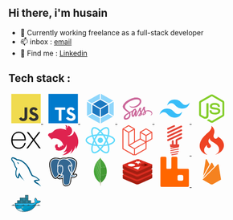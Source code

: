 ## Hi there, i'm husain

- 🔭 Currently working freelance as a full-stack developer
- 📫 inbox : [email](mailto:husain.rizaldy@gmail.com)
- 👀 Find me : [Linkedin](https://www.linkedin.com/in/husain-rizaldy-tuasikal/)

## Tech stack :
<a href="https://developer.mozilla.org/en-US/docs/Web/JavaScript" title="javascript" target="_blank" rel="noreferrer" style="margin:5px;">
<svg xmlns="http://www.w3.org/2000/svg" viewBox="0 0 128 128"  width="60" height="60"><path fill="#F0DB4F" d="M1.408 1.408h125.184v125.185H1.408z"/><path fill="#323330" d="M116.347 96.736c-.917-5.711-4.641-10.508-15.672-14.981-3.832-1.761-8.104-3.022-9.377-5.926-.452-1.69-.512-2.642-.226-3.665.821-3.32 4.784-4.355 7.925-3.403 2.023.678 3.938 2.237 5.093 4.724 5.402-3.498 5.391-3.475 9.163-5.879-1.381-2.141-2.118-3.129-3.022-4.045-3.249-3.629-7.676-5.498-14.756-5.355l-3.688.477c-3.534.893-6.902 2.748-8.877 5.235-5.926 6.724-4.236 18.492 2.975 23.335 7.104 5.332 17.54 6.545 18.873 11.531 1.297 6.104-4.486 8.08-10.234 7.378-4.236-.881-6.592-3.034-9.139-6.949-4.688 2.713-4.688 2.713-9.508 5.485 1.143 2.499 2.344 3.63 4.26 5.795 9.068 9.198 31.76 8.746 35.83-5.176.165-.478 1.261-3.666.38-8.581zM69.462 58.943H57.753l-.048 30.272c0 6.438.333 12.34-.714 14.149-1.713 3.558-6.152 3.117-8.175 2.427-2.059-1.012-3.106-2.451-4.319-4.485-.333-.584-.583-1.036-.667-1.071l-9.52 5.83c1.583 3.249 3.915 6.069 6.902 7.901 4.462 2.678 10.459 3.499 16.731 2.059 4.082-1.189 7.604-3.652 9.448-7.401 2.666-4.915 2.094-10.864 2.07-17.444.06-10.735.001-21.468.001-32.237z"/></svg>
</a>
<a href="https://www.typescriptlang.org/" title="typescript" target="_blank" rel="noreferrer" style="margin:5px;"> 
<svg xmlns="http://www.w3.org/2000/svg" viewBox="0 0 128 128" width="60" height="60"><path fill="#fff" d="M22.67 47h99.67v73.67H22.67z"/><path data-name="original" fill="#007acc" d="M1.5 63.91v62.5h125v-125H1.5zm100.73-5a15.56 15.56 0 017.82 4.5 20.58 20.58 0 013 4c0 .16-5.4 3.81-8.69 5.85-.12.08-.6-.44-1.13-1.23a7.09 7.09 0 00-5.87-3.53c-3.79-.26-6.23 1.73-6.21 5a4.58 4.58 0 00.54 2.34c.83 1.73 2.38 2.76 7.24 4.86 8.95 3.85 12.78 6.39 15.16 10 2.66 4 3.25 10.46 1.45 15.24-2 5.2-6.9 8.73-13.83 9.9a38.32 38.32 0 01-9.52-.1 23 23 0 01-12.72-6.63c-1.15-1.27-3.39-4.58-3.25-4.82a9.34 9.34 0 011.15-.73L82 101l3.59-2.08.75 1.11a16.78 16.78 0 004.74 4.54c4 2.1 9.46 1.81 12.16-.62a5.43 5.43 0 00.69-6.92c-1-1.39-3-2.56-8.59-5-6.45-2.78-9.23-4.5-11.77-7.24a16.48 16.48 0 01-3.43-6.25 25 25 0 01-.22-8c1.33-6.23 6-10.58 12.82-11.87a31.66 31.66 0 019.49.26zm-29.34 5.24v5.12H56.66v46.23H45.15V69.26H28.88v-5a49.19 49.19 0 01.12-5.17C29.08 59 39 59 51 59h21.83z"/></svg>
</a>
<a href="https://webpack.js.org/" title="webpack" target="_blank" rel="noreferrer" style="margin:5px;">
<svg xmlns="http://www.w3.org/2000/svg" viewBox="0 0 128 128" width="60" height="60"><path fill="#8ed6fb" d="M117.29 98.1L66.24 127v-22.51L98 87l19.29 11.1zm3.5-3.16V34.55l-18.68 10.8v38.81l18.67 10.77zM10.71 98.1l51 28.88v-22.49L29.94 87zm-3.5-3.16V34.55l18.68 10.8v38.81zm2.19-64.3L61.76 1v21.76L28.21 41.21l-.27.15zm109.18 0L66.24 1v21.76L99.79 41.2l.27.15 18.54-10.71z"/><path fill="#1c78c0" d="M61.76 99.37L30.37 82.1V47.92L61.76 66zm4.48 0l31.39-17.25v-34.2L66.24 66zM32.5 44L64 26.66 95.5 44 64 62.16 32.5 44z"/></svg>
</a>
<a href="https://sass-lang.com/" title="saas" target="_blank" rel="noreferrer" style="margin:5px;">
<svg xmlns="http://www.w3.org/2000/svg" viewBox="0 0 128 128" width="60" height="60"><path fill-rule="evenodd" clip-rule="evenodd" fill="#CB6699" d="M1.219 56.156c0 .703.207 1.167.323 1.618.756 2.933 2.381 5.45 4.309 7.746 2.746 3.272 6.109 5.906 9.554 8.383 2.988 2.148 6.037 4.248 9.037 6.38.515.366 1.002.787 1.561 1.236-.481.26-.881.489-1.297.7-3.959 2.008-7.768 4.259-11.279 6.986-2.116 1.644-4.162 3.391-5.607 5.674-2.325 3.672-3.148 7.584-1.415 11.761.506 1.22 1.278 2.274 2.367 3.053.353.252.749.502 1.162.6 1.058.249 2.136.412 3.207.609l3.033-.002c3.354-.299 6.407-1.448 9.166-3.352 4.312-2.976 7.217-6.966 8.466-12.087.908-3.722.945-7.448-.125-11.153a11.696 11.696 0 00-.354-1.014c-.13-.333-.283-.657-.463-1.072l6.876-3.954.103.088c-.125.409-.258.817-.371 1.23-.817 2.984-1.36 6.02-1.165 9.117.208 3.3 1.129 6.389 3.061 9.146 1.562 2.23 5.284 2.313 6.944.075.589-.795 1.16-1.626 1.589-2.513 1.121-2.315 2.159-4.671 3.23-7.011l.187-.428c-.077 1.108-.167 2.081-.208 3.055-.064 1.521.025 3.033.545 4.48.445 1.238 1.202 2.163 2.62 2.326.97.111 1.743-.333 2.456-.896a10.384 10.384 0 002.691-3.199c1.901-3.491 3.853-6.961 5.576-10.54 1.864-3.871 3.494-7.855 5.225-11.792l.286-.698c.409 1.607.694 3.181 1.219 4.671.61 1.729 1.365 3.417 2.187 5.058.389.775.344 1.278-.195 1.928-2.256 2.72-4.473 5.473-6.692 8.223-.491.607-.98 1.225-1.389 1.888a3.701 3.701 0 00-.48 1.364 1.737 1.737 0 001.383 1.971 9.661 9.661 0 002.708.193c3.097-.228 5.909-1.315 8.395-3.157 3.221-2.386 4.255-5.642 3.475-9.501-.211-1.047-.584-2.065-.947-3.074-.163-.455-.174-.774.123-1.198 2.575-3.677 4.775-7.578 6.821-11.569.081-.157.164-.314.306-.482.663 3.45 1.661 6.775 3.449 9.792-.912.879-1.815 1.676-2.632 2.554-1.799 1.934-3.359 4.034-4.173 6.595-.35 1.104-.619 2.226-.463 3.405.242 1.831 1.742 3.021 3.543 2.604 3.854-.892 7.181-2.708 9.612-5.925 1.636-2.166 1.785-4.582 1.1-7.113-.188-.688-.411-1.365-.651-2.154.951-.295 1.878-.649 2.837-.868 4.979-1.136 9.904-.938 14.702.86 2.801 1.05 5.064 2.807 6.406 5.571 1.639 3.379.733 6.585-2.452 8.721-.297.199-.637.356-.883.605a.869.869 0 00-.205.67c.021.123.346.277.533.275 1.047-.008 1.896-.557 2.711-1.121 2.042-1.413 3.532-3.314 3.853-5.817l.063-.188-.077-1.63c-.031-.094.023-.187.016-.258-.434-3.645-2.381-6.472-5.213-8.688-3.28-2.565-7.153-3.621-11.249-3.788a25.401 25.401 0 00-9.765 1.503c-.897.325-1.786.71-2.688 1.073-.121-.219-.251-.429-.358-.646-.926-1.896-2.048-3.708-2.296-5.882-.176-1.544-.392-3.086-.025-4.613.353-1.469.813-2.913 1.246-4.362.223-.746.066-1.164-.646-1.5a2.854 2.854 0 00-.786-.258c-1.75-.254-3.476-.109-5.171.384-.6.175-1.036.511-1.169 1.175-.076.381-.231.746-.339 1.122-.443 1.563-.757 3.156-1.473 4.645-1.794 3.735-3.842 7.329-5.938 10.897-.227.385-.466.763-.752 1.23-.736-1.54-1.521-2.922-1.759-4.542-.269-1.832-.481-3.661-.025-5.479.339-1.356.782-2.687 1.19-4.025.193-.636.104-.97-.472-1.305-.291-.169-.62-.319-.948-.368a11.643 11.643 0 00-5.354.438c-.543.176-.828.527-.994 1.087-.488 1.652-.904 3.344-1.589 4.915-2.774 6.36-5.628 12.687-8.479 19.013-.595 1.321-1.292 2.596-1.963 3.882-.17.326-.418.613-.63.919-.17-.201-.236-.339-.235-.477.005-.813-.092-1.65.063-2.436a172.189 172.189 0 011.578-7.099c.47-1.946 1.017-3.874 1.538-5.807.175-.647.178-1.252-.287-1.796-.781-.911-2.413-1.111-3.381-.409l-.428.242.083-.69c.204-1.479.245-2.953-.161-4.41-.506-1.816-1.802-2.861-3.686-2.803-.878.027-1.8.177-2.613.497-3.419 1.34-6.048 3.713-8.286 6.568a2.592 2.592 0 01-.757.654c-2.893 1.604-5.795 3.188-8.696 4.778l-3.229 1.769c-.866-.826-1.653-1.683-2.546-2.41-2.727-2.224-5.498-4.393-8.244-6.592-2.434-1.949-4.792-3.979-6.596-6.56-1.342-1.92-2.207-4.021-2.29-6.395-.105-3.025.753-5.789 2.293-8.362 1.97-3.292 4.657-5.934 7.611-8.327 3.125-2.53 6.505-4.678 10.008-6.639 4.901-2.743 9.942-5.171 15.347-6.774 5.542-1.644 11.165-2.585 16.965-1.929 2.28.258 4.494.78 6.527 1.895 1.557.853 2.834 1.97 3.428 3.716.586 1.718.568 3.459.162 5.204-.825 3.534-2.76 6.447-5.195 9.05-3.994 4.267-8.866 7.172-14.351 9.091a39.478 39.478 0 01-9.765 2.083c-2.729.229-5.401-.013-7.985-.962-1.711-.629-3.201-1.591-4.399-2.987-.214-.25-.488-.521-.887-.287-.391.23-.46.602-.329.979.219.626.421 1.278.762 1.838.857 1.405 2.107 2.424 3.483 3.298 2.643 1.681 5.597 2.246 8.66 2.377 4.648.201 9.183-.493 13.654-1.74 6.383-1.78 11.933-4.924 16.384-9.884 3.706-4.13 6.353-8.791 6.92-14.419.277-2.747-.018-5.438-1.304-7.944-1.395-2.715-3.613-4.734-6.265-6.125C68.756 18.179 64.588 17 60.286 17h-4.31c-5.21 0-10.247 1.493-15.143 3.274-3.706 1.349-7.34 2.941-10.868 4.703-7.683 3.839-14.838 8.468-20.715 14.833-2.928 3.171-5.407 6.67-6.833 10.79a40.494 40.494 0 00-1.111 3.746m27.839 36.013c-.333 4.459-2.354 8.074-5.657 11.002-1.858 1.646-3.989 2.818-6.471 3.23-.9.149-1.821.185-2.694-.188-1.245-.532-1.524-1.637-1.548-2.814-.037-1.876.62-3.572 1.521-5.186 1.176-2.104 2.9-3.708 4.741-5.206 2.9-2.361 6.046-4.359 9.268-6.245l.243-.1c.498 1.84.735 3.657.597 5.507zM54.303 70.98c-.235 1.424-.529 2.849-.945 4.229-1.438 4.777-3.285 9.406-5.282 13.973-.369.845-.906 1.616-1.373 2.417a1.689 1.689 0 01-.283.334c-.578.571-1.126.541-1.418-.206-.34-.868-.549-1.797-.729-2.716-.121-.617-.092-1.265-.13-1.897.039-4.494 1.41-8.578 3.736-12.38.959-1.568 2.003-3.062 3.598-4.054a6.27 6.27 0 011.595-.706c.85-.239 1.372.154 1.231 1.006zm17.164 21.868l6.169-7.203c.257 2.675-4.29 8.015-6.169 7.203zm19.703-4.847c-.436.25-.911.43-1.358.661-.409.212-.544-.002-.556-.354a2.385 2.385 0 01.093-.721c.833-2.938 2.366-5.446 4.647-7.486l.16-.082c1.085 3.035-.169 6.368-2.986 7.982z"/></svg>
</a>
<a href="https://tailwindcss.com/" title="tailwind" target="_blank" rel="noreferrer" style="margin:5px;">
<svg xmlns="http://www.w3.org/2000/svg" viewBox="0 0 128 128" width="60" height="60"><path d="M64.004 25.602c-17.067 0-27.73 8.53-32 25.597 6.398-8.531 13.867-11.73 22.398-9.597 4.871 1.214 8.352 4.746 12.207 8.66C72.883 56.629 80.145 64 96.004 64c17.066 0 27.73-8.531 32-25.602-6.399 8.536-13.867 11.735-22.399 9.602-4.87-1.215-8.347-4.746-12.207-8.66-6.27-6.367-13.53-13.738-29.394-13.738zM32.004 64c-17.066 0-27.73 8.531-32 25.602C6.402 81.066 13.87 77.867 22.402 80c4.871 1.215 8.352 4.746 12.207 8.66 6.274 6.367 13.536 13.738 29.395 13.738 17.066 0 27.73-8.53 32-25.597-6.399 8.531-13.867 11.73-22.399 9.597-4.87-1.214-8.347-4.746-12.207-8.66C55.128 71.371 47.868 64 32.004 64zm0 0" fill="#38bdf8"/></svg>
</a>
<a href="https://nodejs.org" title="Node JS" target="_blank" rel="noreferrer" style="margin:5px;">
<svg xmlns="http://www.w3.org/2000/svg" viewBox="0 0 128 128" width="60" height="60"><path fill="#83CD29" d="M112.771 30.334L68.674 4.729c-2.781-1.584-6.402-1.584-9.205 0L14.901 30.334C12.031 31.985 10 35.088 10 38.407v51.142c0 3.319 2.084 6.423 4.954 8.083l11.775 6.688c5.628 2.772 7.617 2.772 10.178 2.772 8.333 0 13.093-5.039 13.093-13.828v-50.49c0-.713-.371-1.774-1.071-1.774h-5.623C42.594 41 41 42.061 41 42.773v50.49c0 3.896-3.524 7.773-10.11 4.48L18.723 90.73c-.424-.23-.723-.693-.723-1.181V38.407c0-.482.555-.966.982-1.213l44.424-25.561c.415-.235 1.025-.235 1.439 0l43.882 25.555c.42.253.272.722.272 1.219v51.142c0 .488.183.963-.232 1.198l-44.086 25.576c-.378.227-.847.227-1.261 0l-11.307-6.749c-.341-.198-.746-.269-1.073-.086-3.146 1.783-3.726 2.02-6.677 3.043-.726.253-1.797.692.41 1.929l14.798 8.754a9.294 9.294 0 004.647 1.246c1.642 0 3.25-.426 4.667-1.246l43.885-25.582c2.87-1.672 4.23-4.764 4.23-8.083V38.407c0-3.319-1.36-6.414-4.229-8.073zM77.91 81.445c-11.726 0-14.309-3.235-15.17-9.066-.1-.628-.633-1.379-1.272-1.379h-5.731c-.709 0-1.279.86-1.279 1.566 0 7.466 4.059 16.512 23.453 16.512 14.039 0 22.088-5.455 22.088-15.109 0-9.572-6.467-12.084-20.082-13.886-13.762-1.819-15.16-2.738-15.16-5.962 0-2.658 1.184-6.203 11.374-6.203 9.105 0 12.461 1.954 13.842 8.091.118.577.645.991 1.24.991h5.754c.354 0 .692-.143.94-.396.24-.272.367-.613.335-.979-.891-10.568-7.912-15.493-22.112-15.493-12.631 0-20.166 5.334-20.166 14.275 0 9.698 7.497 12.378 19.622 13.577 14.505 1.422 15.633 3.542 15.633 6.395 0 4.955-3.978 7.066-13.309 7.066z"/></svg></a>
<a href="https://expressjs.com" title="Express JS" target="_blank" rel="noreferrer" style="margin:5px;"><svg xmlns="http://www.w3.org/2000/svg" viewBox="0 0 128 128" width="60" height="60"><path d="M126.67 98.44c-4.56 1.16-7.38.05-9.91-3.75-5.68-8.51-11.95-16.63-18-24.9-.78-1.07-1.59-2.12-2.6-3.45C89 76 81.85 85.2 75.14 94.77c-2.4 3.42-4.92 4.91-9.4 3.7l26.92-36.13L67.6 29.71c4.31-.84 7.29-.41 9.93 3.45 5.83 8.52 12.26 16.63 18.67 25.21 6.45-8.55 12.8-16.67 18.8-25.11 2.41-3.42 5-4.72 9.33-3.46-3.28 4.35-6.49 8.63-9.72 12.88-4.36 5.73-8.64 11.53-13.16 17.14-1.61 2-1.35 3.3.09 5.19C109.9 76 118.16 87.1 126.67 98.44zM1.33 61.74c.72-3.61 1.2-7.29 2.2-10.83 6-21.43 30.6-30.34 47.5-17.06C60.93 41.64 63.39 52.62 62.9 65H7.1c-.84 22.21 15.15 35.62 35.53 28.78 7.15-2.4 11.36-8 13.47-15 1.07-3.51 2.84-4.06 6.14-3.06-1.69 8.76-5.52 16.08-13.52 20.66-12 6.86-29.13 4.64-38.14-4.89C5.26 85.89 3 78.92 2 71.39c-.15-1.2-.46-2.38-.7-3.57q.03-3.04.03-6.08zm5.87-1.49h50.43c-.33-16.06-10.33-27.47-24-27.57-15-.12-25.78 11.02-26.43 27.57z"/></svg></a>
<a href="https://nestjs.com/" title="Nest JS" target="_blank" rel="noreferrer" style="margin:5px;"><svg xmlns="http://www.w3.org/2000/svg" viewBox="0 0 128 128" width="60" height="60"><path fill="#DF234F" d="M75.4.3c-.9 0-1.8.2-2.6.5 1.7 1.1 2.6 2.6 3.1 4.3 0 .2.1.4.1.6 0 .2.1.4.1.6.1 2.9-.8 3.3-1.4 5-1 2.2-.7 4.6.5 6.5.1.2.2.5.4.7-1.3-8.4 5.7-9.6 7-12.2.1-2.3-1.8-3.8-3.3-4.9C77.8.5 76.6.3 75.4.3zm10.5 1.8c-.1.8 0 .6-.1 1 0 .3 0 .6-.1.9-.1.3-.1.5-.2.8-.1.3-.2.5-.3.8-.1.2-.2.4-.3.7-.1.1-.2.3-.3.4-.1.1-.1.2-.2.3-.2.2-.3.5-.5.7l-.6.6c-.2.2-.4.4-.6.5-.7.5-1.5.9-2.2 1.4-.2.2-.5.3-.7.5-.2.2-.4.3-.6.5l-.6.6c-.2.2-.4.4-.5.7-.2.2-.3.5-.5.7-.1.3-.2.5-.4.8-.1.3-.2.5-.3.8-.1.3-.2.6-.2.8 0 .1 0 .3-.1.4 0 .1 0 .3-.1.4v1.4c0 .3 0 .5.1.8 0 .3.1.5.2.8.1.3.2.5.3.8.1.2.2.3.2.5l-7.6-2.9c-1.3-.4-2.5-.7-3.8-1-.7-.2-1.4-.3-2.1-.5-2-.4-4-.7-6-.9h-.2c-2-.2-3.9-.3-5.9-.3-1.5 0-2.9.1-4.3.2-2 .1-4 .4-6 .7l-1.5.3c-1 .2-2 .4-3 .7-.5.1-1 .3-1.5.4-.5.2-1 .4-1.4.6-.4.2-.7.3-1.1.5-.1 0-.1 0-.2.1-.3.2-.6.3-.9.5-.1 0-.2.1-.2.1-.4.2-.7.4-1 .5-.2.1-.5.2-.7.3-.1.1-.2.1-.3.2-.3.2-.6.3-.9.5-.3.2-.6.3-.8.5-.2.2-.5.3-.7.5 0 0-.1 0-.1.1-.2.1-.4.3-.6.5l-.1.1c-.2.1-.3.3-.5.4-.1 0-.1.1-.2.1-.2.1-.3.3-.5.4 0 .1-.1.1-.1.1l-.6.6-.1.1-.6.6s0 .1-.1.1l-.5.5c-.1.1-.2.1-.2.2l-.6.6c0 .1-.1.1-.1.2l-.8.8-.1.1c-.5.6-1.1 1.1-1.7 1.6-.6.5-1.2 1-1.9 1.5s-1.3.9-2 1.3-1.4.7-2.1 1c-.7.3-1.4.6-2.1.8-1.4.3-2.8.9-4 1 0-.5-.3-.4-.6-.4-.3.1-.6.1-.8.2-.3.1-.5.2-.8.3-.3.1-.5.2-.8.4-.2.2-.5.3-.7.5-.2.2-.5.4-.7.6-.2.2-.5.4-.7.6-.2.2-.4.4-.6.7-.2.3-.4.5-.5.8-.2.2-.3.5-.5.8-.1.3-.3.6-.4.9l-.3.9c-.1.3-.1.5-.2.8v.1c-.1.3-.1.7-.1.9.1-.1.1.1.1.3v.4c0 .2.1.4.1.6.1.2.1.4.2.6.1.2.2.4.4.6.1.2.3.4.4.6.2.2.4.4.6.5.2.2.4.4.6.5.8.7 1 .9 2 1.5.2.1.3.2.5.3h.1v.2c0 .3.1.5.2.8.1.3.2.6.3.8l.3.6c0 .1.1.1.1.2.1.3.3.5.4.7.2.2.3.5.5.7l.6.6.6.6H8c.2.2.4.3.6.5.2.2.5.3.7.4.2.1.5.3.8.4.2.1.4.2.7.2 0 0 .1 0 .1.1.1 0 .3.1.4.1-.1 1.8-.1 3.5.1 4.1.3.7 1.8-1.4 3.2-3.7-.2 2.3-.3 5 0 5.8.4.8 2.3-1.8 4.1-4.6 23.4-5.4 44.8 10.8 47.1 33.7-.4-3.6-4.8-5.6-6.9-5.1-1 2.4-2.7 5.6-5.4 7.5.2-2.2.1-4.4-.3-6.6-.7 3-2.1 5.9-4.1 8.3-3.1.2-6.3-1.3-7.9-3.6-.1-.1-.2-.3-.3-.4-.1-.2-.2-.5-.3-.7-.1-.2-.2-.5-.2-.7v-.7-.5c0-.2.1-.5.2-.7.1-.2.1-.5.2-.7.1-.2.2-.5.4-.7.6-1.6.6-2.9-.5-3.6l-.6-.3c-.1 0-.3-.1-.4-.1-.1 0-.2-.1-.3-.1-.2-.1-.5-.1-.7-.2-.2-.1-.5-.1-.7-.1-.2 0-.5-.1-.7-.1h-.5c-.3 0-.5 0-.7.1-.2 0-.5.1-.7.1-.2.1-.5.1-.7.2-.2.1-.4.2-.7.3l-.6.3c-7.7 5-3.1 16.8 2.1 20.2-2 .4-4 .8-4.6 1.2l-.1.1c1.4.9 2.9 1.6 4.5 2.2 2.1.7 4.4 1.3 5.4 1.6 2.7.6 5.5.8 8.3.6 14.6-1 26.6-12.2 28.8-26.8.1.3.1.6.2.9.1.6.2 1.2.3 1.9.1.3.1.6.1.9v.1c0 .3.1.6.1.9 0 .4.1.7.1 1.1V91.6c0 .3-.1.5-.1.8v.3c0 .3-.1.6-.1 1-.1.3-.1.6-.2.9v.1c-.1.3-.1.6-.2.9v.1c-.1.3-.1.6-.2.9v.1l-.3.9v.1c-.1.3-.2.7-.3 1-.1.3-.2.6-.4 1-.1.3-.2.7-.4 1-.1.3-.3.6-.4 1-.1.3-.3.6-.4.9 0 .1-.1.2-.1.2s0 .1-.1.1c-2.1 4.3-5.3 8.1-9.3 11.1-.3.2-.5.4-.8.6-.1.1-.2.1-.2.2-.2.2-.5.3-.7.5l.1.2c.5-.1.9-.1 1.4-.2.9-.1 1.7-.3 2.6-.5.2 0 .5-.1.7-.2.2 0 .3-.1.5-.1s.5-.1.7-.1c.2-.1.4-.1.6-.2 3.3-.8 6.5-1.9 9.6-3.2-5.3 7.2-12.3 13-20.5 16.8 3.8-.3 7.6-.9 11.3-2 13.3-3.9 24.5-12.9 31.2-25-1.4 7.6-4.4 14.9-8.9 21.3 3.2-2.1 6.1-4.6 8.8-7.3 7.4-7.7 12.3-17.6 13.9-28.1 1.1 5.2 1.5 10.6 1 15.9 23.9-33.3 2-67.8-7.2-76.9 0-.1-.1-.1-.1-.2v0c0 .4 0 .8-.1 1.2-.1.8-.2 1.5-.3 2.2-.2.7-.4 1.5-.6 2.2-.2.7-.5 1.4-.8 2.1-.3.7-.6 1.4-1 2-.4.6-.8 1.3-1.2 1.9-.4.6-.9 1.2-1.4 1.8-.5.6-1 1.1-1.6 1.7-.3.3-.6.6-1 .8-.3.2-.5.4-.8.7-.6.5-1.2.9-1.9 1.3-.6.4-1.3.8-2 1.1l-2.1.9c-.7.3-1.4.5-2.1.7-.7.2-1.5.4-2.2.5-.8.1-1.5.2-2.2.3-.5 0-1.1.1-1.6.1-.8 0-1.5-.1-2.2-.1-.8-.1-1.5-.2-2.2-.3-.8-.1-1.5-.3-2.2-.6.7-.1 1.5-.1 2.2-.3.8-.1 1.5-.3 2.2-.5.7-.2 1.5-.4 2.1-.7l2.1-.9c.7-.3 1.3-.7 2-1.1.6-.4 1.3-.9 1.9-1.3.6-.5 1.2-1 1.7-1.5.6-.5 1.1-1.1 1.6-1.6.5-.6 1-1.2 1.4-1.8.1-.1.1-.2.2-.3.3-.5.7-1.1 1-1.6.4-.7.7-1.3 1-2 .3-.7.6-1.4.8-2.1l.6-2.1c.1-.8.3-1.5.3-2.2.1-.8.1-1.5.1-2.2 0-.5 0-1.1-.1-1.6-.1-.8-.2-1.5-.3-2.2-.1-.8-.3-1.5-.5-2.2-.2-.7-.5-1.4-.7-2.1-.3-.7-.6-1.4-.9-2-.4-.7-.7-1.3-1.1-2-.4-.6-.9-1.2-1.3-1.8-.5-.6-1-1.1-1.5-1.7-.3-.3-.6-.6-.9-.8-1.5-1.2-3-2.2-4.6-3.2-.2-.1-.4-.2-.7-.3-1.3-1.1-2.3-1.4-3.3-1.8z"/></svg></a>
<a href="https://react.dev/" title="React JS" target="_blank" rel="noreferrer" style="margin:5px;"><svg xmlns="http://www.w3.org/2000/svg" viewBox="0 0 128 128" width="60" height="60"><g fill="#61DAFB"><circle cx="64" cy="64" r="11.4"/><path d="M107.3 45.2c-2.2-.8-4.5-1.6-6.9-2.3.6-2.4 1.1-4.8 1.5-7.1 2.1-13.2-.2-22.5-6.6-26.1-1.9-1.1-4-1.6-6.4-1.6-7 0-15.9 5.2-24.9 13.9-9-8.7-17.9-13.9-24.9-13.9-2.4 0-4.5.5-6.4 1.6-6.4 3.7-8.7 13-6.6 26.1.4 2.3.9 4.7 1.5 7.1-2.4.7-4.7 1.4-6.9 2.3C8.2 50 1.4 56.6 1.4 64s6.9 14 19.3 18.8c2.2.8 4.5 1.6 6.9 2.3-.6 2.4-1.1 4.8-1.5 7.1-2.1 13.2.2 22.5 6.6 26.1 1.9 1.1 4 1.6 6.4 1.6 7.1 0 16-5.2 24.9-13.9 9 8.7 17.9 13.9 24.9 13.9 2.4 0 4.5-.5 6.4-1.6 6.4-3.7 8.7-13 6.6-26.1-.4-2.3-.9-4.7-1.5-7.1 2.4-.7 4.7-1.4 6.9-2.3 12.5-4.8 19.3-11.4 19.3-18.8s-6.8-14-19.3-18.8zM92.5 14.7c4.1 2.4 5.5 9.8 3.8 20.3-.3 2.1-.8 4.3-1.4 6.6-5.2-1.2-10.7-2-16.5-2.5-3.4-4.8-6.9-9.1-10.4-13 7.4-7.3 14.9-12.3 21-12.3 1.3 0 2.5.3 3.5.9zM81.3 74c-1.8 3.2-3.9 6.4-6.1 9.6-3.7.3-7.4.4-11.2.4-3.9 0-7.6-.1-11.2-.4-2.2-3.2-4.2-6.4-6-9.6-1.9-3.3-3.7-6.7-5.3-10 1.6-3.3 3.4-6.7 5.3-10 1.8-3.2 3.9-6.4 6.1-9.6 3.7-.3 7.4-.4 11.2-.4 3.9 0 7.6.1 11.2.4 2.2 3.2 4.2 6.4 6 9.6 1.9 3.3 3.7 6.7 5.3 10-1.7 3.3-3.4 6.6-5.3 10zm8.3-3.3c1.5 3.5 2.7 6.9 3.8 10.3-3.4.8-7 1.4-10.8 1.9 1.2-1.9 2.5-3.9 3.6-6 1.2-2.1 2.3-4.2 3.4-6.2zM64 97.8c-2.4-2.6-4.7-5.4-6.9-8.3 2.3.1 4.6.2 6.9.2 2.3 0 4.6-.1 6.9-.2-2.2 2.9-4.5 5.7-6.9 8.3zm-18.6-15c-3.8-.5-7.4-1.1-10.8-1.9 1.1-3.3 2.3-6.8 3.8-10.3 1.1 2 2.2 4.1 3.4 6.1 1.2 2.2 2.4 4.1 3.6 6.1zm-7-25.5c-1.5-3.5-2.7-6.9-3.8-10.3 3.4-.8 7-1.4 10.8-1.9-1.2 1.9-2.5 3.9-3.6 6-1.2 2.1-2.3 4.2-3.4 6.2zM64 30.2c2.4 2.6 4.7 5.4 6.9 8.3-2.3-.1-4.6-.2-6.9-.2-2.3 0-4.6.1-6.9.2 2.2-2.9 4.5-5.7 6.9-8.3zm22.2 21l-3.6-6c3.8.5 7.4 1.1 10.8 1.9-1.1 3.3-2.3 6.8-3.8 10.3-1.1-2.1-2.2-4.2-3.4-6.2zM31.7 35c-1.7-10.5-.3-17.9 3.8-20.3 1-.6 2.2-.9 3.5-.9 6 0 13.5 4.9 21 12.3-3.5 3.8-7 8.2-10.4 13-5.8.5-11.3 1.4-16.5 2.5-.6-2.3-1-4.5-1.4-6.6zM7 64c0-4.7 5.7-9.7 15.7-13.4 2-.8 4.2-1.5 6.4-2.1 1.6 5 3.6 10.3 6 15.6-2.4 5.3-4.5 10.5-6 15.5C15.3 75.6 7 69.6 7 64zm28.5 49.3c-4.1-2.4-5.5-9.8-3.8-20.3.3-2.1.8-4.3 1.4-6.6 5.2 1.2 10.7 2 16.5 2.5 3.4 4.8 6.9 9.1 10.4 13-7.4 7.3-14.9 12.3-21 12.3-1.3 0-2.5-.3-3.5-.9zM96.3 93c1.7 10.5.3 17.9-3.8 20.3-1 .6-2.2.9-3.5.9-6 0-13.5-4.9-21-12.3 3.5-3.8 7-8.2 10.4-13 5.8-.5 11.3-1.4 16.5-2.5.6 2.3 1 4.5 1.4 6.6zm9-15.6c-2 .8-4.2 1.5-6.4 2.1-1.6-5-3.6-10.3-6-15.6 2.4-5.3 4.5-10.5 6-15.5 13.8 4 22.1 10 22.1 15.6 0 4.7-5.8 9.7-15.7 13.4z"/></g></svg></a>
<a href="https://laravel.com/" title="Laravel" target="_blank" rel="noreferrer" style="margin:5px;"><?xml version="1.0" encoding="UTF-8"?><svg xmlns="http://www.w3.org/2000/svg" xmlns:xlink="http://www.w3.org/1999/xlink" width="60px" height="60px" viewBox="0 0 128 128" version="1.1"><g id="surface1"><path style=" stroke:none;fill-rule:nonzero;fill:rgb(94.117647%,32.54902%,25.098039%);fill-opacity:1;" d="M 26.027344 0.136719 C 25.824219 0.214844 20.085938 3.484375 13.28125 7.394531 C 5.035156 12.136719 0.800781 14.632812 0.574219 14.867188 C 0.394531 15.070312 0.191406 15.421875 0.128906 15.644531 C -0.0429688 16.21875 -0.0546875 100.347656 0.117188 100.953125 C 0.179688 101.1875 0.382812 101.53125 0.566406 101.722656 C 1.011719 102.191406 50.238281 130.496094 50.835938 130.632812 C 51.113281 130.699219 51.425781 130.6875 51.734375 130.601562 C 52.40625 130.433594 101.503906 102.191406 101.941406 101.730469 C 102.121094 101.53125 102.324219 101.1875 102.390625 100.953125 C 102.476562 100.675781 102.507812 96.277344 102.507812 87.015625 L 102.507812 73.480469 L 114.476562 66.605469 C 125.761719 60.117188 126.453125 59.710938 126.742188 59.265625 L 127.039062 58.785156 L 127.039062 44.207031 C 127.039062 28.335938 127.070312 29.230469 126.441406 28.65625 C 126.273438 28.507812 120.523438 25.152344 113.652344 21.195312 L 101.171875 14.015625 L 99.785156 14.015625 L 87.574219 21.027344 C 80.851562 24.894531 75.136719 28.199219 74.859375 28.378906 C 74.582031 28.5625 74.25 28.902344 74.113281 29.148438 L 73.867188 29.574219 L 73.8125 43.308594 L 73.761719 57.046875 L 63.679688 62.855469 C 58.132812 66.042969 53.515625 68.683594 53.417969 68.707031 C 53.238281 68.757812 53.226562 67.449219 53.226562 42.203125 L 53.226562 15.632812 L 52.960938 15.175781 C 52.628906 14.621094 54.121094 15.507812 39.136719 6.894531 C 26.570312 -0.332031 26.871094 -0.179688 26.027344 0.136719 Z M 37.578125 10.65625 C 42.835938 13.671875 47.136719 16.167969 47.136719 16.199219 C 47.136719 16.230469 42.527344 18.894531 36.894531 22.132812 L 26.644531 28.015625 L 16.414062 22.132812 C 10.792969 18.894531 6.1875 16.230469 6.1875 16.199219 C 6.1875 16.167969 10.785156 13.503906 16.40625 10.273438 L 26.613281 4.402344 L 27.316406 4.785156 C 27.710938 5 32.332031 7.640625 37.578125 10.65625 Z M 110.730469 24.191406 C 116.265625 27.378906 120.84375 30.011719 120.886719 30.054688 C 121.003906 30.160156 100.703125 41.828125 100.425781 41.816406 C 100.148438 41.808594 80.097656 30.246094 80.105469 30.105469 C 80.117188 29.945312 100.289062 18.339844 100.492188 18.371094 C 100.585938 18.394531 105.195312 21.015625 110.730469 24.191406 Z M 14.828125 25.875 L 24.585938 31.492188 L 24.640625 59.304688 L 24.691406 87.121094 L 24.929688 87.496094 C 25.054688 87.695312 25.289062 87.964844 25.460938 88.089844 C 25.621094 88.207031 31.050781 91.300781 37.523438 94.953125 L 49.28125 101.59375 L 49.28125 113.359375 C 49.28125 119.816406 49.238281 125.113281 49.183594 125.113281 C 49.140625 125.113281 38.976562 119.296875 26.601562 112.175781 L 4.105469 99.238281 L 4.074219 59.464844 L 4.054688 19.703125 L 4.554688 19.980469 C 4.84375 20.132812 9.460938 22.785156 14.828125 25.875 Z M 49.28125 45.453125 L 49.28125 71.082031 L 48.886719 71.339844 C 48.351562 71.679688 28.8125 82.910156 28.746094 82.910156 C 28.714844 82.910156 28.691406 71.339844 28.691406 57.195312 L 28.703125 31.492188 L 38.910156 25.621094 C 44.523438 22.390625 49.152344 19.769531 49.207031 19.789062 C 49.246094 19.8125 49.28125 31.363281 49.28125 45.453125 Z M 88.222656 39.558594 L 98.453125 45.441406 L 98.453125 57.101562 C 98.453125 68.164062 98.441406 68.757812 98.273438 68.695312 C 98.164062 68.652344 93.535156 66 87.980469 62.800781 L 77.867188 56.992188 L 77.867188 45.335938 C 77.867188 38.917969 77.898438 33.675781 77.929688 33.675781 C 77.972656 33.675781 82.601562 36.320312 88.222656 39.558594 Z M 123.09375 45.261719 C 123.09375 51.644531 123.050781 56.910156 123.007812 56.960938 C 122.933594 57.078125 102.699219 68.738281 102.570312 68.738281 C 102.539062 68.738281 102.507812 63.496094 102.507812 57.078125 L 102.507812 45.421875 L 112.714844 39.546875 C 118.335938 36.320312 122.964844 33.675781 123.007812 33.675781 C 123.0625 33.675781 123.09375 38.886719 123.09375 45.261719 Z M 86.230469 66.46875 C 94.835938 71.421875 96.320312 72.308594 96.171875 72.425781 C 96.074219 72.488281 92.8125 74.363281 88.929688 76.582031 C 85.046875 78.796875 74.988281 84.53125 66.570312 89.328125 L 51.273438 98.054688 L 50.785156 97.789062 C 47.863281 96.191406 30.910156 86.546875 30.910156 86.472656 C 30.902344 86.3125 75.765625 60.53125 75.945312 60.597656 C 76.03125 60.628906 80.660156 63.269531 86.230469 66.46875 Z M 98.433594 87.558594 L 98.398438 99.238281 L 75.914062 112.175781 C 63.542969 119.296875 53.375 125.113281 53.324219 125.113281 C 53.269531 125.113281 53.226562 120.359375 53.226562 113.359375 L 53.226562 101.59375 L 75.765625 88.742188 C 88.148438 81.675781 98.324219 75.890625 98.378906 75.878906 C 98.421875 75.878906 98.441406 81.132812 98.433594 87.558594 Z M 98.433594 87.558594 "/></g></svg></a>
<a href="https://lumen.laravel.com/" title="Lumen" target="_blank" rel="noreferrer" style="margin:5px;"><svg xmlns="http://www.w3.org/2000/svg" viewBox="0 0 128 128" width="60" height="60">
    <path fill="#e54537" d="M35.82 35.477c.543 0 1.082-.118 1.578-.348L93.516 9.035a3.758 3.758 0 0 0 1.824-4.988 3.756 3.756 0 0 0-4.988-1.82L34.234 28.32a3.752 3.752 0 0 0 1.586 7.157ZM90.352 18.18 34.234 44.273a3.75 3.75 0 0 0-1.82 4.985 3.753 3.753 0 0 0 4.984 1.82L93.52 24.984A3.755 3.755 0 0 0 95.34 20a3.756 3.756 0 0 0-4.988-1.82Zm0 16.086-56.118 26.09a3.756 3.756 0 0 0 1.586 7.16c.528 0 1.067-.114 1.578-.352L93.52 41.07a3.755 3.755 0 0 0-3.168-6.808ZM35.82 19.57a3.74 3.74 0 0 0 1.582-.351L63.273 7.156A3.754 3.754 0 0 0 60.102.352L34.23 12.414a3.753 3.753 0 0 0 1.59 7.156Zm54.52 30.653L70.5 59.547a3.75 3.75 0 0 0-2.156 3.398v18.73h-8.668V67.692c0-2.07-1.68-3.754-3.754-3.754a3.758 3.758 0 0 0-3.754 3.754v13.985h-5.379a2.563 2.563 0 0 0-2.52 3.02l1.266 7.027a2.564 2.564 0 0 0 2.524 2.109h13.168l-13.95 2.531a1.876 1.876 0 1 0 .672 3.692l31.989-5.809a1.86 1.86 0 0 0 1.187-.75 2.555 2.555 0 0 0 1.27-1.836l1.085-7.027a2.563 2.563 0 0 0-2.53-2.957h-5.098V65.328l17.68-8.312a3.756 3.756 0 0 0 1.8-4.996 3.751 3.751 0 0 0-4.992-1.797Zm-11.07 49.894-31.993 5.809a1.876 1.876 0 1 0 .668 3.691l31.992-5.808a1.873 1.873 0 0 0 1.512-2.18 1.873 1.873 0 0 0-2.18-1.512Zm0 9.918-31.993 5.809a1.876 1.876 0 1 0 .668 3.691l31.992-5.808a1.873 1.873 0 0 0 1.512-2.18 1.873 1.873 0 0 0-2.18-1.512Zm-3.83 10.005-23.859 4.113a1.877 1.877 0 0 0 .637 3.7l23.86-4.114a1.874 1.874 0 0 0 1.53-2.168 1.88 1.88 0 0 0-2.168-1.53Zm0 0"/>
</svg>
</a>
<a href="https://codeigniter.com/" title="Codeigniter" target="_blank" rel="noreferrer" style="margin:5px;"><svg xmlns="http://www.w3.org/2000/svg" viewBox="0 0 128 128" width="60" height="60"><path fill="#EE4323" d="M89.708 48.868l-.758-.414c.399.964.529 1.786.515 2.521a8.627 8.627 0 00.248-1.847 8.22 8.22 0 01-.273 2.231l.025-.385a8.52 8.52 0 01-1.074 2.558l.235-.25c-2.88 4.819-10.737 5.872-14.612.895-6.22-7.99.128-16.604 1.017-25.065 1.111-10.604-5.538-20.899-13.783-27.06 4.541 7.346-1.442 17.066-6.229 22.498-4.642 5.269-10.286 9.667-15.41 14.451-5.503 5.143-10.797 10.555-15.319 16.588-9.049 12.074-14.59 27.26-10.518 42.325 4.068 15.056 17.108 24.639 31.834 28.027-7.429-3.212-14.381-11.373-14.397-19.723-.019-9.106 5.75-16.835 12.927-21.914-.863 3.259-1.334 6.24.803 9.155 1.988 2.711 5.468 4.027 8.753 3.312 7.679-1.679 8.03-10.12 3.479-15.038-4.501-4.868-8.855-10.371-7.143-17.433.858-3.54 3.032-6.854 5.787-9.226-2.118 5.563 3.897 11.049 7.859 13.779 6.876 4.741 14.416 8.325 20.738 13.881 6.648 5.84 11.559 13.736 10.567 22.896-1.076 9.927-8.964 16.832-17.811 20.317 18.696-4.128 38.018-18.639 38.411-39.376.329-17.058-11.373-30.187-25.871-37.703z"/></svg></a>
<a href="https://www.mysql.com/" title="MySQL" target="_blank" rel="noreferrer" style="margin:5px;"><svg xmlns="http://www.w3.org/2000/svg" viewBox="0 0 128 128" width="60" height="60"><path fill="#00618A" d="M116.948 97.807c-6.863-.187-12.104.452-16.585 2.341-1.273.537-3.305.552-3.513 2.147.7.733.809 1.829 1.365 2.731 1.07 1.73 2.876 4.052 4.488 5.268 1.762 1.33 3.577 2.751 5.465 3.902 3.358 2.047 7.107 3.217 10.34 5.268 1.906 1.21 3.799 2.733 5.658 4.097.92.675 1.537 1.724 2.732 2.147v-.194c-.628-.8-.79-1.898-1.366-2.733l-2.537-2.537c-2.48-3.292-5.629-6.184-8.976-8.585-2.669-1.916-8.642-4.504-9.755-7.609l-.195-.195c1.892-.214 4.107-.898 5.854-1.367 2.934-.786 5.556-.583 8.585-1.365l4.097-1.171v-.78c-1.531-1.571-2.623-3.651-4.292-5.073-4.37-3.72-9.138-7.437-14.048-10.537-2.724-1.718-6.089-2.835-8.976-4.292-.971-.491-2.677-.746-3.318-1.562-1.517-1.932-2.342-4.382-3.511-6.633-2.449-4.717-4.854-9.868-7.024-14.831-1.48-3.384-2.447-6.72-4.293-9.756-8.86-14.567-18.396-23.358-33.169-32-3.144-1.838-6.929-2.563-10.929-3.513-2.145-.129-4.292-.26-6.438-.391-1.311-.546-2.673-2.149-3.902-2.927C17.811 4.565 5.257-2.16 1.633 6.682c-2.289 5.581 3.421 11.025 5.462 13.854 1.434 1.982 3.269 4.207 4.293 6.438.674 1.467.79 2.938 1.367 4.489 1.417 3.822 2.652 7.98 4.487 11.511.927 1.788 1.949 3.67 3.122 5.268.718.981 1.951 1.413 2.145 2.927-1.204 1.686-1.273 4.304-1.95 6.44-3.05 9.615-1.899 21.567 2.537 28.683 1.36 2.186 4.567 6.871 8.975 5.073 3.856-1.57 2.995-6.438 4.098-10.732.249-.973.096-1.689.585-2.341v.195l3.513 7.024c2.6 4.187 7.212 8.562 11.122 11.514 2.027 1.531 3.623 4.177 6.244 5.073v-.196h-.195c-.508-.791-1.303-1.119-1.951-1.755-1.527-1.497-3.225-3.358-4.487-5.073-3.556-4.827-6.698-10.11-9.561-15.609-1.368-2.627-2.557-5.523-3.709-8.196-.444-1.03-.438-2.589-1.364-3.122-1.263 1.958-3.122 3.542-4.098 5.854-1.561 3.696-1.762 8.204-2.341 12.878-.342.122-.19.038-.391.194-2.718-.655-3.672-3.452-4.683-5.853-2.554-6.07-3.029-15.842-.781-22.829.582-1.809 3.21-7.501 2.146-9.172-.508-1.666-2.184-2.63-3.121-3.903-1.161-1.574-2.319-3.646-3.124-5.464-2.09-4.731-3.066-10.044-5.267-14.828-1.053-2.287-2.832-4.602-4.293-6.634-1.617-2.253-3.429-3.912-4.683-6.635-.446-.968-1.051-2.518-.391-3.513.21-.671.508-.951 1.171-1.17 1.132-.873 4.284.29 5.462.779 3.129 1.3 5.741 2.538 8.392 4.294 1.271.844 2.559 2.475 4.097 2.927h1.756c2.747.631 5.824.195 8.391.975 4.536 1.378 8.601 3.523 12.292 5.854 11.246 7.102 20.442 17.21 26.732 29.269 1.012 1.942 1.45 3.794 2.341 5.854 1.798 4.153 4.063 8.426 5.852 12.488 1.786 4.052 3.526 8.141 6.05 11.513 1.327 1.772 6.451 2.723 8.781 3.708 1.632.689 4.307 1.409 5.854 2.34 2.953 1.782 5.815 3.903 8.586 5.855 1.383.975 5.64 3.116 5.852 4.879zM29.729 23.466c-1.431-.027-2.443.156-3.513.389v.195h.195c.683 1.402 1.888 2.306 2.731 3.513.65 1.367 1.301 2.732 1.952 4.097l.194-.193c1.209-.853 1.762-2.214 1.755-4.294-.484-.509-.555-1.147-.975-1.755-.556-.811-1.635-1.272-2.339-1.952z"/></svg></a>
<a href="https://www.postgresql.org" title="PostgreSQL" target="_blank" rel="noreferrer" style="margin:5px;"><svg xmlns="http://www.w3.org/2000/svg" viewBox="0 0 128 128" width="60" height="60"><path d="M93.809 92.112c.785-6.533.55-7.492 5.416-6.433l1.235.108c3.742.17 8.637-.602 11.513-1.938 6.191-2.873 9.861-7.668 3.758-6.409-13.924 2.873-14.881-1.842-14.881-1.842 14.703-21.815 20.849-49.508 15.543-56.287-14.47-18.489-39.517-9.746-39.936-9.52l-.134.025c-2.751-.571-5.83-.912-9.289-.968-6.301-.104-11.082 1.652-14.709 4.402 0 0-44.683-18.409-42.604 23.151.442 8.841 12.672 66.898 27.26 49.362 5.332-6.412 10.484-11.834 10.484-11.834 2.558 1.699 5.622 2.567 8.834 2.255l.249-.212c-.078.796-.044 1.575.099 2.497-3.757 4.199-2.653 4.936-10.166 6.482-7.602 1.566-3.136 4.355-.221 5.084 3.535.884 11.712 2.136 17.238-5.598l-.22.882c1.474 1.18 1.375 8.477 1.583 13.69.209 5.214.558 10.079 1.621 12.948 1.063 2.868 2.317 10.256 12.191 8.14 8.252-1.764 14.561-4.309 15.136-27.985"/><path d="M75.458 125.256c-4.367 0-7.211-1.689-8.938-3.32-2.607-2.46-3.641-5.629-4.259-7.522l-.267-.79c-1.244-3.358-1.666-8.193-1.916-14.419-.038-.935-.064-1.898-.093-2.919-.021-.747-.047-1.684-.085-2.664a18.8 18.8 0 01-4.962 1.568c-3.079.526-6.389.356-9.84-.507-2.435-.609-4.965-1.871-6.407-3.82-4.203 3.681-8.212 3.182-10.396 2.453-3.853-1.285-7.301-4.896-10.542-11.037-2.309-4.375-4.542-10.075-6.638-16.943-3.65-11.96-5.969-24.557-6.175-28.693C4.292 23.698 7.777 14.44 15.296 9.129 27.157.751 45.128 5.678 51.68 7.915c4.402-2.653 9.581-3.944 15.433-3.851 3.143.051 6.136.327 8.916.823 2.9-.912 8.628-2.221 15.185-2.139 12.081.144 22.092 4.852 28.949 13.615 4.894 6.252 2.474 19.381.597 26.651-2.642 10.226-7.271 21.102-12.957 30.57 1.544.011 3.781-.174 6.961-.831 6.274-1.295 8.109 2.069 8.607 3.575 1.995 6.042-6.677 10.608-9.382 11.864-3.466 1.609-9.117 2.589-13.745 2.377l-.202-.013-1.216-.107-.12 1.014-.116.991c-.311 11.999-2.025 19.598-5.552 24.619-3.697 5.264-8.835 6.739-13.361 7.709-1.544.33-2.947.474-4.219.474zm-9.19-43.671c2.819 2.256 3.066 6.501 3.287 14.434.028.99.054 1.927.089 2.802.106 2.65.355 8.855 1.327 11.477.137.371.26.747.39 1.146 1.083 3.316 1.626 4.979 6.309 3.978 3.931-.843 5.952-1.599 7.534-3.851 2.299-3.274 3.585-9.86 3.821-19.575l4.783.116-4.75-.57.14-1.186c.455-3.91.783-6.734 3.396-8.602 2.097-1.498 4.486-1.353 6.389-1.01-2.091-1.58-2.669-3.433-2.823-4.193l-.399-1.965 1.121-1.663c6.457-9.58 11.781-21.354 14.609-32.304 2.906-11.251 2.02-17.226 1.134-18.356-11.729-14.987-32.068-8.799-34.192-8.097l-.359.194-1.8.335-.922-.191c-2.542-.528-5.366-.82-8.393-.869-4.756-.08-8.593 1.044-11.739 3.431l-2.183 1.655-2.533-1.043c-5.412-2.213-21.308-6.662-29.696-.721-4.656 3.298-6.777 9.76-6.305 19.207.156 3.119 2.275 14.926 5.771 26.377 4.831 15.825 9.221 21.082 11.054 21.693.32.108 1.15-.537 1.976-1.529a270.708 270.708 0 0110.694-12.07l2.77-2.915 3.349 2.225c1.35.897 2.839 1.406 4.368 1.502l7.987-6.812-1.157 11.808c-.026.265-.039.626.065 1.296l.348 2.238-1.51 1.688-.174.196 4.388 2.025 1.836-2.301z"/><path fill="#336791" d="M115.731 77.44c-13.925 2.873-14.882-1.842-14.882-1.842 14.703-21.816 20.849-49.51 15.545-56.287C101.924.823 76.875 9.566 76.457 9.793l-.135.024c-2.751-.571-5.83-.911-9.291-.967-6.301-.103-11.08 1.652-14.707 4.402 0 0-44.684-18.408-42.606 23.151.442 8.842 12.672 66.899 27.26 49.363 5.332-6.412 10.483-11.834 10.483-11.834 2.559 1.699 5.622 2.567 8.833 2.255l.25-.212c-.078.796-.042 1.575.1 2.497-3.758 4.199-2.654 4.936-10.167 6.482-7.602 1.566-3.136 4.355-.22 5.084 3.534.884 11.712 2.136 17.237-5.598l-.221.882c1.473 1.18 2.507 7.672 2.334 13.557-.174 5.885-.29 9.926.871 13.082 1.16 3.156 2.316 10.256 12.192 8.14 8.252-1.768 12.528-6.351 13.124-13.995.422-5.435 1.377-4.631 1.438-9.49l.767-2.3c.884-7.367.14-9.743 5.225-8.638l1.235.108c3.742.17 8.639-.602 11.514-1.938 6.19-2.871 9.861-7.667 3.758-6.408z"/><path fill="#fff" d="M75.957 122.307c-8.232 0-10.84-6.519-11.907-9.185-1.562-3.907-1.899-19.069-1.551-31.503a1.59 1.59 0 011.64-1.55 1.594 1.594 0 011.55 1.639c-.401 14.341.168 27.337 1.324 30.229 1.804 4.509 4.54 8.453 12.275 6.796 7.343-1.575 10.093-4.359 11.318-11.46.94-5.449 2.799-20.951 3.028-24.01a1.593 1.593 0 011.71-1.472 1.597 1.597 0 011.472 1.71c-.239 3.185-2.089 18.657-3.065 24.315-1.446 8.387-5.185 12.191-13.794 14.037-1.463.313-2.792.453-4 .454zM31.321 90.466a6.71 6.71 0 01-2.116-.35c-5.347-1.784-10.44-10.492-15.138-25.885-3.576-11.717-5.842-23.947-6.041-27.922-.589-11.784 2.445-20.121 9.02-24.778 13.007-9.216 34.888-.44 35.813-.062a1.596 1.596 0 01-1.207 2.955c-.211-.086-21.193-8.492-32.768-.285-5.622 3.986-8.203 11.392-7.672 22.011.167 3.349 2.284 15.285 5.906 27.149 4.194 13.742 8.967 22.413 13.096 23.79.648.216 2.62.873 5.439-2.517A245.272 245.272 0 0145.88 73.046a1.596 1.596 0 012.304 2.208c-.048.05-4.847 5.067-10.077 11.359-2.477 2.979-4.851 3.853-6.786 3.853zm69.429-13.445a1.596 1.596 0 01-1.322-2.487c14.863-22.055 20.08-48.704 15.612-54.414-5.624-7.186-13.565-10.939-23.604-11.156-7.433-.16-13.341 1.738-14.307 2.069l-.243.099c-.971.305-1.716-.227-1.997-.849a1.6 1.6 0 01.631-2.025c.046-.027.192-.089.429-.176l-.021.006.021-.007c1.641-.601 7.639-2.4 15.068-2.315 11.108.118 20.284 4.401 26.534 12.388 2.957 3.779 2.964 12.485.019 23.887-3.002 11.625-8.651 24.118-15.497 34.277-.306.457-.81.703-1.323.703zm.76 10.21c-2.538 0-4.813-.358-6.175-1.174-1.4-.839-1.667-1.979-1.702-2.584-.382-6.71 3.32-7.878 5.208-8.411-.263-.398-.637-.866-1.024-1.349-1.101-1.376-2.609-3.26-3.771-6.078-.182-.44-.752-1.463-1.412-2.648-3.579-6.418-11.026-19.773-6.242-26.612 2.214-3.165 6.623-4.411 13.119-3.716C97.6 28.837 88.5 10.625 66.907 10.271c-6.494-.108-11.82 1.889-15.822 5.93-8.96 9.049-8.636 25.422-8.631 25.586a1.595 1.595 0 11-3.19.084c-.02-.727-.354-17.909 9.554-27.916C53.455 9.272 59.559 6.96 66.96 7.081c13.814.227 22.706 7.25 27.732 13.101 5.479 6.377 8.165 13.411 8.386 15.759.165 1.746-1.088 2.095-1.341 2.147l-.576.013c-6.375-1.021-10.465-.312-12.156 2.104-3.639 5.201 3.406 17.834 6.414 23.229.768 1.376 1.322 2.371 1.576 2.985.988 2.396 2.277 4.006 3.312 5.3.911 1.138 1.7 2.125 1.982 3.283.131.23 1.99 2.98 13.021.703 2.765-.57 4.423-.083 4.93 1.45.997 3.015-4.597 6.532-7.694 7.97-2.775 1.29-7.204 2.106-11.036 2.106zm-4.696-4.021c.35.353 2.101.962 5.727.806 3.224-.138 6.624-.839 8.664-1.786 2.609-1.212 4.351-2.567 5.253-3.492l-.5.092c-7.053 1.456-12.042 1.262-14.828-.577a6.162 6.162 0 01-.54-.401c-.302.119-.581.197-.78.253-1.58.443-3.214.902-2.996 5.105zm-45.562 8.915c-1.752 0-3.596-.239-5.479-.71-1.951-.488-5.24-1.957-5.19-4.37.057-2.707 3.994-3.519 5.476-3.824 5.354-1.103 5.703-1.545 7.376-3.67.488-.619 1.095-1.39 1.923-2.314 1.229-1.376 2.572-2.073 3.992-2.073.989 0 1.8.335 2.336.558 1.708.708 3.133 2.42 3.719 4.467.529 1.847.276 3.625-.71 5.006-3.237 4.533-7.886 6.93-13.443 6.93zm-7.222-4.943c.481.372 1.445.869 2.518 1.137 1.631.408 3.213.615 4.705.615 4.546 0 8.196-1.882 10.847-5.594.553-.774.387-1.757.239-2.274-.31-1.083-1.08-2.068-1.873-2.397-.43-.178-.787-.314-1.115-.314-.176 0-.712 0-1.614 1.009a41.146 41.146 0 00-1.794 2.162c-2.084 2.646-3.039 3.544-9.239 4.821-1.513.31-2.289.626-2.674.835zm12.269-7.36a1.596 1.596 0 01-1.575-1.354 8.218 8.218 0 01-.08-.799c-4.064-.076-7.985-1.82-10.962-4.926-3.764-3.927-5.477-9.368-4.699-14.927.845-6.037.529-11.366.359-14.229-.047-.796-.081-1.371-.079-1.769.003-.505.013-1.844 4.489-4.113 1.592-.807 4.784-2.215 8.271-2.576 5.777-.597 9.585 1.976 10.725 7.246 3.077 14.228.244 20.521-1.825 25.117-.385.856-.749 1.664-1.04 2.447l-.257.69c-1.093 2.931-2.038 5.463-1.748 7.354a1.595 1.595 0 01-1.335 1.819l-.244.02zM42.464 42.26l.062 1.139c.176 2.974.504 8.508-.384 14.86-.641 4.585.759 9.06 3.843 12.276 2.437 2.542 5.644 3.945 8.94 3.945h.068c.369-1.555.982-3.197 1.642-4.966l.255-.686c.329-.884.714-1.74 1.122-2.646 1.991-4.424 4.47-9.931 1.615-23.132-.565-2.615-1.936-4.128-4.189-4.627-4.628-1.022-11.525 2.459-12.974 3.837zm9.63-.677c-.08.564 1.033 2.07 2.485 2.271 1.449.203 2.689-.975 2.768-1.539.079-.564-1.033-1.186-2.485-1.388-1.451-.202-2.691.092-2.768.656zm2.818 2.826l-.407-.028c-.9-.125-1.81-.692-2.433-1.518-.219-.29-.576-.852-.505-1.354.101-.736.999-1.177 2.4-1.177.313 0 .639.023.967.069.766.106 1.477.327 2.002.62.91.508.977 1.075.936 1.368-.112.813-1.405 2.02-2.96 2.02zm-2.289-2.732c.045.348.907 1.496 2.029 1.651l.261.018c1.036 0 1.81-.815 1.901-1.082-.096-.182-.762-.634-2.025-.81a5.823 5.823 0 00-.821-.059c-.812 0-1.243.183-1.345.282zm43.605-1.245c.079.564-1.033 2.07-2.484 2.272-1.45.202-2.691-.975-2.771-1.539-.076-.564 1.036-1.187 2.486-1.388 1.45-.203 2.689.092 2.769.655zm-2.819 2.56c-1.396 0-2.601-1.086-2.7-1.791-.115-.846 1.278-1.489 2.712-1.688.316-.044.629-.066.93-.066 1.238 0 2.058.363 2.14.949.053.379-.238.964-.739 1.492-.331.347-1.026.948-1.973 1.079l-.37.025zm.943-3.013c-.276 0-.564.021-.856.061-1.441.201-2.301.779-2.259 1.089.048.341.968 1.332 2.173 1.332l.297-.021c.787-.109 1.378-.623 1.66-.919.443-.465.619-.903.598-1.052-.028-.198-.56-.49-1.613-.49zm3.965 32.843a1.594 1.594 0 01-1.324-2.483c3.398-5.075 2.776-10.25 2.175-15.255-.257-2.132-.521-4.337-.453-6.453.07-2.177.347-3.973.614-5.71.317-2.058.617-4.002.493-6.31a1.595 1.595 0 113.186-.172c.142 2.638-.197 4.838-.525 6.967-.253 1.643-.515 3.342-.578 5.327-.061 1.874.178 3.864.431 5.97.64 5.322 1.365 11.354-2.691 17.411a1.596 1.596 0 01-1.328.708z"/></svg></a>
<a href="https://www.mongodb.com/" title="MongoDB" target="_blank" rel="noreferrer" style="margin:5px;"><svg xmlns="http://www.w3.org/2000/svg" viewBox="0 0 128 128" width="60" height="60"><path fill-rule="evenodd" clip-rule="evenodd" fill="#439934" d="M88.038 42.812c1.605 4.643 2.761 9.383 3.141 14.296.472 6.095.256 12.147-1.029 18.142-.035.165-.109.32-.164.48-.403.001-.814-.049-1.208.012-3.329.523-6.655 1.065-9.981 1.604-3.438.557-6.881 1.092-10.313 1.687-1.216.21-2.721-.041-3.212 1.641-.014.046-.154.054-.235.08l.166-10.051-.169-24.252 1.602-.275c2.62-.429 5.24-.864 7.862-1.281 3.129-.497 6.261-.98 9.392-1.465 1.381-.215 2.764-.412 4.148-.618z"/><path fill-rule="evenodd" clip-rule="evenodd" fill="#45A538" d="M61.729 110.054c-1.69-1.453-3.439-2.842-5.059-4.37-8.717-8.222-15.093-17.899-18.233-29.566-.865-3.211-1.442-6.474-1.627-9.792-.13-2.322-.318-4.665-.154-6.975.437-6.144 1.325-12.229 3.127-18.147l.099-.138c.175.233.427.439.516.702 1.759 5.18 3.505 10.364 5.242 15.551 5.458 16.3 10.909 32.604 16.376 48.9.107.318.384.579.583.866l-.87 2.969z"/><path fill-rule="evenodd" clip-rule="evenodd" fill="#46A037" d="M88.038 42.812c-1.384.206-2.768.403-4.149.616-3.131.485-6.263.968-9.392 1.465-2.622.417-5.242.852-7.862 1.281l-1.602.275-.012-1.045c-.053-.859-.144-1.717-.154-2.576-.069-5.478-.112-10.956-.18-16.434-.042-3.429-.105-6.857-.175-10.285-.043-2.13-.089-4.261-.185-6.388-.052-1.143-.236-2.28-.311-3.423-.042-.657.016-1.319.029-1.979.817 1.583 1.616 3.178 2.456 4.749 1.327 2.484 3.441 4.314 5.344 6.311 7.523 7.892 12.864 17.068 16.193 27.433z"/><path fill-rule="evenodd" clip-rule="evenodd" fill="#409433" d="M65.036 80.753c.081-.026.222-.034.235-.08.491-1.682 1.996-1.431 3.212-1.641 3.432-.594 6.875-1.13 10.313-1.687 3.326-.539 6.652-1.081 9.981-1.604.394-.062.805-.011 1.208-.012-.622 2.22-1.112 4.488-1.901 6.647-.896 2.449-1.98 4.839-3.131 7.182a49.142 49.142 0 01-6.353 9.763c-1.919 2.308-4.058 4.441-6.202 6.548-1.185 1.165-2.582 2.114-3.882 3.161l-.337-.23-1.214-1.038-1.256-2.753a41.402 41.402 0 01-1.394-9.838l.023-.561.171-2.426c.057-.828.133-1.655.168-2.485.129-2.982.241-5.964.359-8.946z"/><path fill-rule="evenodd" clip-rule="evenodd" fill="#4FAA41" d="M65.036 80.753c-.118 2.982-.23 5.964-.357 8.947-.035.83-.111 1.657-.168 2.485l-.765.289c-1.699-5.002-3.399-9.951-5.062-14.913-2.75-8.209-5.467-16.431-8.213-24.642a4498.887 4498.887 0 00-6.7-19.867c-.105-.31-.407-.552-.617-.826l4.896-9.002c.168.292.39.565.496.879a6167.476 6167.476 0 016.768 20.118c2.916 8.73 5.814 17.467 8.728 26.198.116.349.308.671.491 1.062l.67-.78-.167 10.052z"/><path fill-rule="evenodd" clip-rule="evenodd" fill="#4AA73C" d="M43.155 32.227c.21.274.511.516.617.826a4498.887 4498.887 0 016.7 19.867c2.746 8.211 5.463 16.433 8.213 24.642 1.662 4.961 3.362 9.911 5.062 14.913l.765-.289-.171 2.426-.155.559c-.266 2.656-.49 5.318-.814 7.968-.163 1.328-.509 2.632-.772 3.947-.198-.287-.476-.548-.583-.866-5.467-16.297-10.918-32.6-16.376-48.9a3888.972 3888.972 0 00-5.242-15.551c-.089-.263-.34-.469-.516-.702l3.272-8.84z"/><path fill-rule="evenodd" clip-rule="evenodd" fill="#57AE47" d="M65.202 70.702l-.67.78c-.183-.391-.375-.714-.491-1.062-2.913-8.731-5.812-17.468-8.728-26.198a6167.476 6167.476 0 00-6.768-20.118c-.105-.314-.327-.588-.496-.879l6.055-7.965c.191.255.463.482.562.769 1.681 4.921 3.347 9.848 5.003 14.778 1.547 4.604 3.071 9.215 4.636 13.813.105.308.47.526.714.786l.012 1.045c.058 8.082.115 16.167.171 24.251z"/><path fill-rule="evenodd" clip-rule="evenodd" fill="#60B24F" d="M65.021 45.404c-.244-.26-.609-.478-.714-.786-1.565-4.598-3.089-9.209-4.636-13.813-1.656-4.93-3.322-9.856-5.003-14.778-.099-.287-.371-.514-.562-.769 1.969-1.928 3.877-3.925 5.925-5.764 1.821-1.634 3.285-3.386 3.352-5.968.003-.107.059-.214.145-.514l.519 1.306c-.013.661-.072 1.322-.029 1.979.075 1.143.259 2.28.311 3.423.096 2.127.142 4.258.185 6.388.069 3.428.132 6.856.175 10.285.067 5.478.111 10.956.18 16.434.008.861.098 1.718.152 2.577z"/><path fill-rule="evenodd" clip-rule="evenodd" fill="#A9AA88" d="M62.598 107.085c.263-1.315.609-2.62.772-3.947.325-2.649.548-5.312.814-7.968l.066-.01.066.011a41.402 41.402 0 001.394 9.838c-.176.232-.425.439-.518.701-.727 2.05-1.412 4.116-2.143 6.166-.1.28-.378.498-.574.744l-.747-2.566.87-2.969z"/><path fill-rule="evenodd" clip-rule="evenodd" fill="#B6B598" d="M62.476 112.621c.196-.246.475-.464.574-.744.731-2.05 1.417-4.115 2.143-6.166.093-.262.341-.469.518-.701l1.255 2.754c-.248.352-.59.669-.728 1.061l-2.404 7.059c-.099.283-.437.483-.663.722l-.695-3.985z"/><path fill-rule="evenodd" clip-rule="evenodd" fill="#C2C1A7" d="M63.171 116.605c.227-.238.564-.439.663-.722l2.404-7.059c.137-.391.48-.709.728-1.061l1.215 1.037c-.587.58-.913 1.25-.717 2.097l-.369 1.208c-.168.207-.411.387-.494.624-.839 2.403-1.64 4.819-2.485 7.222-.107.305-.404.544-.614.812-.109-1.387-.22-2.771-.331-4.158z"/><path fill-rule="evenodd" clip-rule="evenodd" fill="#CECDB7" d="M63.503 120.763c.209-.269.506-.508.614-.812.845-2.402 1.646-4.818 2.485-7.222.083-.236.325-.417.494-.624l-.509 5.545c-.136.157-.333.294-.398.477-.575 1.614-1.117 3.24-1.694 4.854-.119.333-.347.627-.525.938-.158-.207-.441-.407-.454-.623-.051-.841-.016-1.688-.013-2.533z"/><path fill-rule="evenodd" clip-rule="evenodd" fill="#DBDAC7" d="M63.969 123.919c.178-.312.406-.606.525-.938.578-1.613 1.119-3.239 1.694-4.854.065-.183.263-.319.398-.477l.012 3.64-1.218 3.124-1.411-.495z"/><path fill-rule="evenodd" clip-rule="evenodd" fill="#EBE9DC" d="M65.38 124.415l1.218-3.124.251 3.696-1.469-.572z"/><path fill-rule="evenodd" clip-rule="evenodd" fill="#CECDB7" d="M67.464 110.898c-.196-.847.129-1.518.717-2.097l.337.23-1.054 1.867z"/><path fill-rule="evenodd" clip-rule="evenodd" fill="#4FAA41" d="M64.316 95.172l-.066-.011-.066.01.155-.559-.023.56z"/></svg></a>
<a href="https://redis.io/" title="Redis" target="_blank" rel="noreferrer" style="margin:5px;"><svg xmlns="http://www.w3.org/2000/svg" viewBox="0 0 128 128" width="60" height="60"><path fill="#A41E11" d="M121.8 93.1c-6.7 3.5-41.4 17.7-48.8 21.6-7.4 3.9-11.5 3.8-17.3 1S13 98.1 6.3 94.9c-3.3-1.6-5-2.9-5-4.2V78s48-10.5 55.8-13.2c7.8-2.8 10.4-2.9 17-.5s46.1 9.5 52.6 11.9v12.5c0 1.3-1.5 2.7-4.9 4.4z"/><path fill="#D82C20" d="M121.8 80.5C115.1 84 80.4 98.2 73 102.1c-7.4 3.9-11.5 3.8-17.3 1-5.8-2.8-42.7-17.7-49.4-20.9C-.3 79-.5 76.8 6 74.3c6.5-2.6 43.2-17 51-19.7 7.8-2.8 10.4-2.9 17-.5s41.1 16.1 47.6 18.5c6.7 2.4 6.9 4.4.2 7.9z"/><path fill="#A41E11" d="M121.8 72.5C115.1 76 80.4 90.2 73 94.1c-7.4 3.8-11.5 3.8-17.3 1C49.9 92.3 13 77.4 6.3 74.2c-3.3-1.6-5-2.9-5-4.2V57.3s48-10.5 55.8-13.2c7.8-2.8 10.4-2.9 17-.5s46.1 9.5 52.6 11.9V68c0 1.3-1.5 2.7-4.9 4.5z"/><path fill="#D82C20" d="M121.8 59.8c-6.7 3.5-41.4 17.7-48.8 21.6-7.4 3.8-11.5 3.8-17.3 1C49.9 79.6 13 64.7 6.3 61.5s-6.8-5.4-.3-7.9c6.5-2.6 43.2-17 51-19.7 7.8-2.8 10.4-2.9 17-.5s41.1 16.1 47.6 18.5c6.7 2.4 6.9 4.4.2 7.9z"/><path fill="#A41E11" d="M121.8 51c-6.7 3.5-41.4 17.7-48.8 21.6-7.4 3.8-11.5 3.8-17.3 1C49.9 70.9 13 56 6.3 52.8c-3.3-1.6-5.1-2.9-5.1-4.2V35.9s48-10.5 55.8-13.2c7.8-2.8 10.4-2.9 17-.5s46.1 9.5 52.6 11.9v12.5c.1 1.3-1.4 2.6-4.8 4.4z"/><path fill="#D82C20" d="M121.8 38.3C115.1 41.8 80.4 56 73 59.9c-7.4 3.8-11.5 3.8-17.3 1S13 43.3 6.3 40.1s-6.8-5.4-.3-7.9c6.5-2.6 43.2-17 51-19.7 7.8-2.8 10.4-2.9 17-.5s41.1 16.1 47.6 18.5c6.7 2.4 6.9 4.4.2 7.8z"/><path fill="#fff" d="M80.4 26.1l-10.8 1.2-2.5 5.8-3.9-6.5-12.5-1.1 9.3-3.4-2.8-5.2 8.8 3.4 8.2-2.7L72 23zM66.5 54.5l-20.3-8.4 29.1-4.4z"/><ellipse fill="#fff" cx="38.4" cy="35.4" rx="15.5" ry="6"/><path fill="#7A0C00" d="M93.3 27.7l17.2 6.8-17.2 6.8z"/><path fill="#AD2115" d="M74.3 35.3l19-7.6v13.6l-1.9.8z"/></svg></a>
<a href="https://www.rabbitmq.com/" title="RabbitMQ" target="_blank" rel="noreferrer" style="margin:5px;"><svg xmlns="http://www.w3.org/2000/svg" viewBox="0 0 128 128" width="60" height="60"><path fill="#ff6600" d="M119.517 51.188H79.291a3.641 3.641 0 0 1-3.64-3.642V5.62A5.605 5.605 0 0 0 70.028 0H55.66a5.606 5.606 0 0 0-5.627 5.62v41.646a3.913 3.913 0 0 1-3.92 3.925l-13.188.047c-2.176 0-3.972-1.75-3.926-3.926l.094-41.687A5.606 5.606 0 0 0 23.467 0H9.1a5.61 5.61 0 0 0-5.626 5.625V122.99c0 2.737 2.22 5.01 5.01 5.01h111.033a5.014 5.014 0 0 0 5.008-5.011V56.195a4.975 4.975 0 0 0-5.008-5.007zM100.66 95.242a6.545 6.545 0 0 1-6.525 6.524H82.791a6.545 6.545 0 0 1-6.523-6.524V83.9a6.545 6.545 0 0 1 6.523-6.524h11.343a6.545 6.545 0 0 1 6.525 6.523zm0 0"/></svg>
</a>
<a href="https://firebase.google.com/" title="Firebase" target="_blank" rel="noreferrer" style="margin:5px;"><svg xmlns="http://www.w3.org/2000/svg" viewBox="0 0 128 128" width="60" height="60"><path fill="#f58220" d="M27.35 80.52l10.68-68.44c.37-2.33 3.5-2.89 4.6-.8l11.48 21.48-26.76 47.76zm75.94 16.63L93.1 34.11c-.31-1.96-2.76-2.76-4.17-1.35L24.71 97.15l35.54 19.95a7.447 7.447 0 007.18 0l35.86-19.95zm-28.85-55L66.21 26.5c-.92-1.78-3.44-1.78-4.36 0L25.7 90.95l48.74-48.8z"/></svg></a>
<a href="https://www.docker.com/" title="docker" target="_blank" rel="noreferrer" style="margin:5px;"><svg xmlns="http://www.w3.org/2000/svg" viewBox="0 0 128 128" width="60" height="60"><path fill-rule="evenodd" clip-rule="evenodd" fill="#3A4D54" d="M73.8 50.8h11.3v11.5h5.7c2.6 0 5.3-.5 7.8-1.3 1.2-.4 2.6-1 3.8-1.7-1.6-2.1-2.4-4.7-2.6-7.3-.3-3.5.4-8.1 2.8-10.8l1.2-1.4 1.4 1.1c3.6 2.9 6.5 6.8 7.1 11.4 4.3-1.3 9.3-1 13.1 1.2l1.5.9-.8 1.6c-3.2 6.2-9.9 8.2-16.4 7.8-9.8 24.3-31 35.8-56.8 35.8-13.3 0-25.5-5-32.5-16.8l-.1-.2-1-2.1c-2.4-5.2-3.1-10.9-2.6-16.6l.2-1.7h9.6V50.8h11.3V39.6h22.5V28.3h13.5v22.5z"/><path fill="#00AADA" d="M110.4 55.1c.8-5.9-3.6-10.5-6.4-12.7-3.1 3.6-3.6 13.2 1.3 17.2-2.8 2.4-8.5 4.7-14.5 4.7H18.6c-.6 6.2.5 11.9 3 16.8l.8 1.5c.5.9 1.1 1.7 1.7 2.6 3 .2 5.7.3 8.2.2 4.9-.1 8.9-.7 12-1.7.5-.2.9.1 1.1.5.2.5-.1.9-.5 1.1-.4.1-.8.3-1.3.4-2.4.7-5 1.1-8.3 1.3h-.6c-1.3.1-2.7.1-4.2.1-1.6 0-3.1 0-4.9-.1 6 6.8 15.4 10.8 27.2 10.8 25 0 46.2-11.1 55.5-35.9 6.7.7 13.1-1 16-6.7-4.5-2.7-10.5-1.8-13.9-.1z"/><path fill="#28B8EB" d="M110.4 55.1c.8-5.9-3.6-10.5-6.4-12.7-3.1 3.6-3.6 13.2 1.3 17.2-2.8 2.4-8.5 4.7-14.5 4.7h-68c-.3 9.5 3.2 16.7 9.5 21 4.9-.1 8.9-.7 12-1.7.5-.2.9.1 1.1.5.2.5-.1.9-.5 1.1-.4.1-.8.3-1.3.4-2.4.7-5.2 1.2-8.5 1.4l-.1-.1c8.5 4.4 20.8 4.3 35-1.1 15.8-6.1 30.6-17.7 40.9-30.9-.2.1-.4.1-.5.2z"/><path fill="#028BB8" d="M18.7 71.8c.4 3.3 1.4 6.4 2.9 9.3l.8 1.5c.5.9 1.1 1.7 1.7 2.6 3 .2 5.7.3 8.2.2 4.9-.1 8.9-.7 12-1.7.5-.2.9.1 1.1.5.2.5-.1.9-.5 1.1-.4.1-.8.3-1.3.4-2.4.7-5.2 1.2-8.5 1.4h-.4c-1.3.1-2.7.1-4.1.1-1.6 0-3.2 0-4.9-.1 6 6.8 15.5 10.8 27.3 10.8 21.4 0 40-8.1 50.8-26H18.7v-.1z"/><path fill="#019BC6" d="M23.5 71.8c1.3 5.8 4.3 10.4 8.8 13.5 4.9-.1 8.9-.7 12-1.7.5-.2.9.1 1.1.5.2.5-.1.9-.5 1.1-.4.1-.8.3-1.3.4-2.4.7-5.2 1.2-8.6 1.4 8.5 4.4 20.8 4.3 34.9-1.1 8.5-3.3 16.8-8.2 24.2-14.1H23.5z"/><path fill-rule="evenodd" clip-rule="evenodd" fill="#00ACD3" d="M28.4 52.7h9.8v9.8h-9.8v-9.8zm.8.8h.8v8.1h-.8v-8.1zm1.4 0h.8v8.1h-.8v-8.1zm1.5 0h.8v8.1h-.8v-8.1zm1.5 0h.8v8.1h-.8v-8.1zm1.5 0h.8v8.1h-.8v-8.1zm1.5 0h.8v8.1h-.8v-8.1zm3-12h9.8v9.8h-9.8v-9.8zm.9.8h.8v8.1h-.8v-8.1zm1.4 0h.8v8.1h-.8v-8.1zm1.5 0h.8v8.1h-.8v-8.1zm1.5 0h.8v8.1h-.8v-8.1zm1.4 0h.8v8.1h-.8v-8.1zm1.5 0h.8v8.1h-.8v-8.1z"/><path fill-rule="evenodd" clip-rule="evenodd" fill="#23C2EE" d="M39.6 52.7h9.8v9.8h-9.8v-9.8zm.9.8h.8v8.1h-.8v-8.1zm1.4 0h.8v8.1h-.8v-8.1zm1.5 0h.8v8.1h-.8v-8.1zm1.5 0h.8v8.1h-.8v-8.1zm1.4 0h.8v8.1h-.8v-8.1zm1.5 0h.8v8.1h-.8v-8.1z"/><path fill-rule="evenodd" clip-rule="evenodd" fill="#00ACD3" d="M50.9 52.7h9.8v9.8h-9.8v-9.8zm.8.8h.8v8.1h-.8v-8.1zm1.5 0h.8v8.1h-.8v-8.1zm1.5 0h.8v8.1h-.8v-8.1zm1.4 0h.8v8.1h-.8v-8.1zm1.5 0h.8v8.1h-.8v-8.1zm1.5 0h.8v8.1h-.8v-8.1z"/><path fill-rule="evenodd" clip-rule="evenodd" fill="#23C2EE" d="M50.9 41.5h9.8v9.8h-9.8v-9.8zm.8.8h.8v8.1h-.8v-8.1zm1.5 0h.8v8.1h-.8v-8.1zm1.5 0h.8v8.1h-.8v-8.1zm1.4 0h.8v8.1h-.8v-8.1zm1.5 0h.8v8.1h-.8v-8.1zm1.5 0h.8v8.1h-.8v-8.1zm3.1 10.4H72v9.8h-9.8v-9.8zm.8.8h.8v8.1H63v-8.1zm1.5 0h.8v8.1h-.8v-8.1zm1.4 0h.8v8.1h-.8v-8.1zm1.5 0h.8v8.1h-.8v-8.1zm1.5 0h.8v8.1h-.8v-8.1zm1.5 0h.8v8.1h-.8v-8.1z"/><path fill-rule="evenodd" clip-rule="evenodd" fill="#00ACD3" d="M62.2 41.5H72v9.8h-9.8v-9.8zm.8.8h.8v8.1H63v-8.1zm1.5 0h.8v8.1h-.8v-8.1zm1.4 0h.8v8.1h-.8v-8.1zm1.5 0h.8v8.1h-.8v-8.1zm1.5 0h.8v8.1h-.8v-8.1zm1.5 0h.8v8.1h-.8v-8.1z"/><path fill-rule="evenodd" clip-rule="evenodd" fill="#23C2EE" d="M62.2 30.2H72V40h-9.8v-9.8zm.8.8h.8v8.1H63V31zm1.5 0h.8v8.1h-.8V31zm1.4 0h.8v8.1h-.8V31zm1.5 0h.8v8.1h-.8V31zm1.5 0h.8v8.1h-.8V31zm1.5 0h.8v8.1h-.8V31z"/><path fill-rule="evenodd" clip-rule="evenodd" fill="#00ACD3" d="M73.5 52.7h9.8v9.8h-9.8v-9.8zm.8.8h.8v8.1h-.8v-8.1zm1.4 0h.8v8.1h-.8v-8.1zm1.5 0h.8v8.1h-.8v-8.1zm1.5 0h.8v8.1h-.8v-8.1zm1.5 0h.8v8.1h-.8v-8.1zm1.5 0h.8v8.1h-.8v-8.1z"/><path fill-rule="evenodd" clip-rule="evenodd" fill="#D4EEF1" d="M48.8 78.3c1.5 0 2.7 1.2 2.7 2.7 0 1.5-1.2 2.7-2.7 2.7-1.5 0-2.7-1.2-2.7-2.7 0-1.5 1.2-2.7 2.7-2.7"/><path fill-rule="evenodd" clip-rule="evenodd" fill="#3A4D54" d="M48.8 79.1c.2 0 .5 0 .7.1-.2.1-.4.4-.4.7 0 .4.4.8.8.8.3 0 .6-.2.7-.4.1.2.1.5.1.7 0 1.1-.9 1.9-1.9 1.9-1.1 0-1.9-.9-1.9-1.9 0-1 .8-1.9 1.9-1.9M1.1 72.8h125.4c-2.7-.7-8.6-1.6-7.7-5.2-5 5.7-16.9 4-20 1.2-3.4 4.9-23 3-24.3-.8-4.2 5-17.3 5-21.5 0-1.4 3.8-21 5.7-24.3.8-3 2.8-15 4.5-20-1.2 1.1 3.5-4.9 4.5-7.6 5.2"/><path fill="#BFDBE0" d="M56 97.8c-6.7-3.2-10.3-7.5-12.4-12.2-2.5.7-5.5 1.2-8.9 1.4-1.3.1-2.7.1-4.1.1-1.7 0-3.4 0-5.2-.1 6 6 13.6 10.7 27.5 10.8H56z"/><path fill="#D4EEF1" d="M46.1 89.9c-.9-1.3-1.8-2.8-2.5-4.3-2.5.7-5.5 1.2-8.9 1.4 2.3 1.2 5.7 2.4 11.4 2.9z"/></svg></a>
